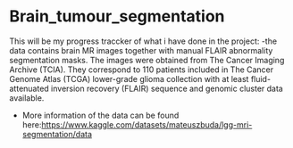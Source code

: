 # Brain_tumour_segmentation

This will be my progress traccker of what i have done in the project:
-the data contains brain MR images together with manual FLAIR abnormality segmentation masks.
The images were obtained from The Cancer Imaging Archive (TCIA).
They correspond to 110 patients included in The Cancer Genome Atlas (TCGA) lower-grade glioma collection with at least fluid-attenuated inversion recovery (FLAIR) sequence and genomic cluster data available.
- More information of the data can be found here:https://www.kaggle.com/datasets/mateuszbuda/lgg-mri-segmentation/data

